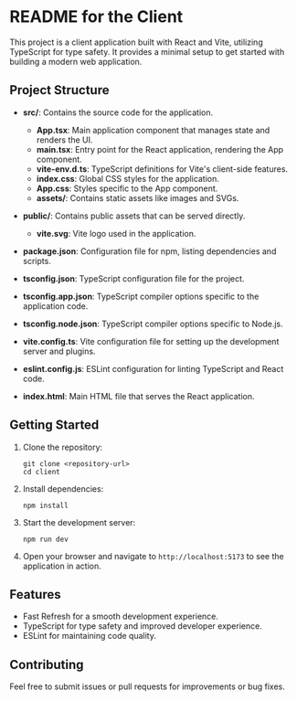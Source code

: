 # README for the Client

This project is a client application built with React and Vite, utilizing TypeScript for type safety. It provides a minimal setup to get started with building a modern web application.

## Project Structure

- **src/**: Contains the source code for the application.
  - **App.tsx**: Main application component that manages state and renders the UI.
  - **main.tsx**: Entry point for the React application, rendering the App component.
  - **vite-env.d.ts**: TypeScript definitions for Vite's client-side features.
  - **index.css**: Global CSS styles for the application.
  - **App.css**: Styles specific to the App component.
  - **assets/**: Contains static assets like images and SVGs.

- **public/**: Contains public assets that can be served directly.
  - **vite.svg**: Vite logo used in the application.

- **package.json**: Configuration file for npm, listing dependencies and scripts.
- **tsconfig.json**: TypeScript configuration file for the project.
- **tsconfig.app.json**: TypeScript compiler options specific to the application code.
- **tsconfig.node.json**: TypeScript compiler options specific to Node.js.
- **vite.config.ts**: Vite configuration file for setting up the development server and plugins.
- **eslint.config.js**: ESLint configuration for linting TypeScript and React code.
- **index.html**: Main HTML file that serves the React application.

## Getting Started

1. Clone the repository:
   ```
   git clone <repository-url>
   cd client
   ```

2. Install dependencies:
   ```
   npm install
   ```

3. Start the development server:
   ```
   npm run dev
   ```

4. Open your browser and navigate to `http://localhost:5173` to see the application in action.

## Features

- Fast Refresh for a smooth development experience.
- TypeScript for type safety and improved developer experience.
- ESLint for maintaining code quality.

## Contributing

Feel free to submit issues or pull requests for improvements or bug fixes.